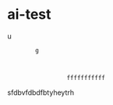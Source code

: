   # ai-test 
  u
 
            g   
 

   
                     fffffffffff
                             
             
                      
      
         
 sfdbvfdbdfbtyheytrh
     
   
   
